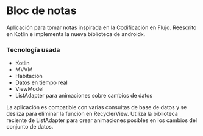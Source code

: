 # Bloc de notas

Aplicación para tomar notas inspirada en la Codificación en Flujo. Reescrito en Kotlin e implementa la nueva biblioteca de androidx.

### Tecnología usada

  - Kotlin
  - MVVM
  - Habitación
  - Datos en tiempo real
  - ViewModel
  - ListAdapter para animaciones sobre cambios de datos


La aplicación es compatible con varias consultas de base de datos y se desliza para eliminar la función en RecyclerView. Utiliza la biblioteca reciente de ListAdapter para crear animaciones posibles en los cambios del conjunto de datos.
